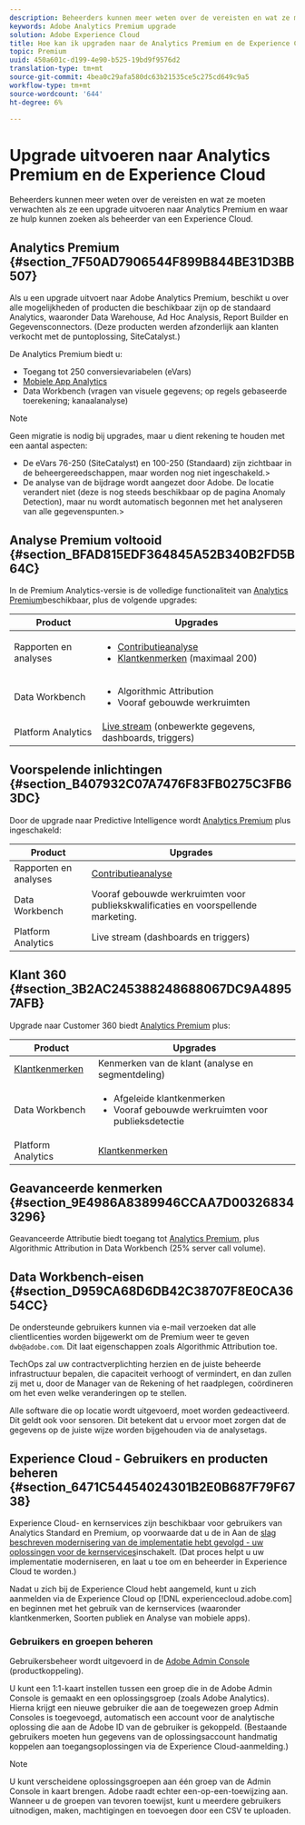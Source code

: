 ```yaml
---
description: Beheerders kunnen meer weten over de vereisten en wat ze moeten verwachten als ze een upgrade uitvoeren naar Analytics Premium en waar ze hulp kunnen zoeken als beheerder van een Experience Cloud.
keywords: Adobe Analytics Premium upgrade
solution: Adobe Experience Cloud
title: Hoe kan ik upgraden naar de Analytics Premium en de Experience Cloud? | Adobe Experience Cloud
topic: Premium
uuid: 450a601c-d199-4e90-b525-19bd9f9576d2
translation-type: tm+mt
source-git-commit: 4bea0c29afa580dc63b21535ce5c275cd649c9a5
workflow-type: tm+mt
source-wordcount: '644'
ht-degree: 6%

---
```



# Upgrade uitvoeren naar Analytics Premium en de Experience Cloud

Beheerders kunnen meer weten over de vereisten en wat ze moeten verwachten als ze een upgrade uitvoeren naar Analytics Premium en waar ze hulp kunnen zoeken als beheerder van een Experience Cloud.

## Analytics Premium {#section_7F50AD7906544F899B844BE31D3BB507}

Als u een upgrade uitvoert naar Adobe Analytics Premium, beschikt u over alle mogelijkheden of producten die beschikbaar zijn op de standaard Analytics, waaronder Data Warehouse, Ad Hoc Analysis, Report Builder en Gegevensconnectors. (Deze producten werden afzonderlijk aan klanten verkocht met de puntoplossing, SiteCatalyst.)

De Analytics Premium biedt u:

* Toegang tot 250 conversievariabelen (eVars)
* [Mobiele App Analytics](https://docs.adobe.com/content/help/en/mobile-services/using/home.html)
* Data Workbench (vragen van visuele gegevens; op regels gebaseerde toerekening; kanaalanalyse)

>[!NOTE]
>
>Geen migratie is nodig bij upgrades, maar u dient rekening te houden met een aantal aspecten:
>
>* De eVars 76-250 (SiteCatalyst) en 100-250 (Standaard) zijn zichtbaar in de beheergereedschappen, maar worden nog niet ingeschakeld.>
>* De analyse van de bijdrage wordt aangezet door Adobe. De locatie verandert niet (deze is nog steeds beschikbaar op de pagina Anomaly Detection), maar nu wordt automatisch begonnen met het analyseren van alle gegevenspunten.>


## Analyse Premium voltooid {#section_BFAD815EDF364845A52B340B2FD5B64C}

In de Premium Analytics-versie is de volledige functionaliteit van [Analytics Premium](../admin-getting-started/upgrade-to-analytics-premium.md#section_7F50AD7906544F899B844BE31D3BB507)beschikbaar, plus de volgende upgrades:

| Product | Upgrades |
|--- |--- |
| Rapporten en analyses | <ul><li>[Contributieanalyse](https://docs.adobe.com/content/help/en/analytics/analyze/analysis-workspace/virtual-analyst/contribution-analysis/ca-tokens.html)</li><li>[Klantkenmerken](../attributes/attributes.md#concept_ACFEE7C8B8E94875BA0825CDF4913AF1) (maximaal 200)</li></ul> |
| Data Workbench | <ul><li>Algorithmic Attribution</li><li>Vooraf gebouwde werkruimten</li></ul> |
| Platform Analytics | [Live stream](https://helpx.adobe.com/analytics/kb/getting-started-with-livestream-api.html) (onbewerkte gegevens, dashboards, triggers) |

## Voorspelende inlichtingen {#section_B407932C07A7476F83FB0275C3FB63DC}

Door de upgrade naar Predictive Intelligence wordt [Analytics Premium](../admin-getting-started/upgrade-to-analytics-premium.md#section_7F50AD7906544F899B844BE31D3BB507) plus ingeschakeld:

| Product | Upgrades |
|---|---|
| Rapporten en analyses | [Contributieanalyse](https://docs.adobe.com/content/help/en/analytics/analyze/analysis-workspace/virtual-analyst/contribution-analysis/ca-tokens.html) |
| Data Workbench | Vooraf gebouwde werkruimten voor publiekskwalificaties en voorspellende marketing. |
| Platform Analytics | Live stream (dashboards en triggers) |

## Klant 360 {#section_3B2AC245388248688067DC9A48957AFB}

Upgrade naar Customer 360 biedt [Analytics Premium](../admin-getting-started/upgrade-to-analytics-premium.md#section_7F50AD7906544F899B844BE31D3BB507) plus:

| Product | Upgrades |
|--- |--- |
| [Klantkenmerken](../attributes/attributes.md) | Kenmerken van de klant (analyse en segmentdeling) |
| Data Workbench | <ul><li>Afgeleide klantkenmerken</li><li>Vooraf gebouwde werkruimten voor publieksdetectie</li></ul> |
| Platform Analytics | [Klantkenmerken](../attributes/attributes.md) |

## Geavanceerde kenmerken {#section_9E4986A8389946CCAA7D003268343296}

Geavanceerde Attributie biedt toegang tot [Analytics Premium](../admin-getting-started/upgrade-to-analytics-premium.md#section_7F50AD7906544F899B844BE31D3BB507), plus Algorithmic Attribution in Data Workbench (25% server call volume).

## Data Workbench-eisen {#section_D959CA68D6DB42C38707F8E0CA3654CC}

De ondersteunde gebruikers kunnen via e-mail verzoeken dat alle clientlicenties worden bijgewerkt om de Premium weer te geven `dwb@adobe.com`. Dit laat eigenschappen zoals Algorithmic Attribution toe.

TechOps zal uw contractverplichting herzien en de juiste beheerde infrastructuur bepalen, die capaciteit verhoogt of vermindert, en dan zullen zij met u, door de Manager van de Rekening of het raadplegen, coördineren om het even welke veranderingen op te stellen.

Alle software die op locatie wordt uitgevoerd, moet worden gedeactiveerd. Dit geldt ook voor sensoren. Dit betekent dat u ervoor moet zorgen dat de gegevens op de juiste wijze worden bijgehouden via de analysetags.

## Experience Cloud - Gebruikers en producten beheren {#section_6471C54454024301B2E0B687F79F6738}

Experience Cloud- en kernservices zijn beschikbaar voor gebruikers van Analytics Standard en Premium, op voorwaarde dat u de in Aan de [slag beschreven modernisering van de implementatie hebt gevolgd - uw oplossingen voor de kernservices](../core-services/core-services.md#concept_07ED1D5C64234E77976E6D572E78FB9C)inschakelt. (Dat proces helpt u uw implementatie moderniseren, en laat u toe om en beheerder in Experience Cloud te worden.)

Nadat u zich bij de Experience Cloud hebt aangemeld, kunt u zich aanmelden via de Experience Cloud op [!DNL experiencecloud.adobe.com] en beginnen met het gebruik van de kernservices (waaronder klantkenmerken, Soorten publiek en Analyse van mobiele apps).

### Gebruikers en groepen beheren

Gebruikersbeheer wordt uitgevoerd in de [Adobe Admin Console](https://helpx.adobe.com/enterprise/help/aedash.html) (productkoppeling).

U kunt een 1:1-kaart instellen tussen een groep die in de Adobe Admin Console is gemaakt en een oplossingsgroep (zoals Adobe Analytics). Hierna krijgt een nieuwe gebruiker die aan de toegewezen groep Admin Consoles is toegevoegd, automatisch een account voor de analytische oplossing die aan de Adobe ID van de gebruiker is gekoppeld. (Bestaande gebruikers moeten hun gegevens van de oplossingsaccount handmatig koppelen aan toegangsoplossingen via de Experience Cloud-aanmelding.)

>[!NOTE]
>
>U kunt verscheidene oplossingsgroepen aan één groep van de Admin Console in kaart brengen. Adobe raadt echter een-op-een-toewijzing aan. Wanneer u de groepen van tevoren toewijst, kunt u meerdere gebruikers uitnodigen, maken, machtigingen en toevoegen door een CSV te uploaden.
